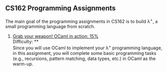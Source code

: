 ## CS162 Programming Assignments

The main goal of the programming assignments in CS162 is to build λ<sup>+</sup>, a small programming language from scratch.

1. [Grab your weapon! OCaml in action: 15%](hw1/) <br />
Difficulty: ** <br />
Since you will use OCaml to implement your λ<sup>+</sup> programming language, in this assignment, you will complete some basic programming tasks (e.g., recursions, pattern matching, data types, etc.) in OCaml as the warm-up.

<!-- 2. [Get familiar with λ<sup>+</sup>: 15%](hw1.md) <br />
Difficulty: * <br />
In this assignment, you will be accomplishing some basic programming tasks (simple arithmetic, function calls, etc.) in λ<sup>+</sup>.


3. [Interpreting your λ<sup>+</sup> code: 15%](hw3/) <br/>
Difficulty: *** <br/>
In this assignment, you will implement an interpreter for your λ<sup>+</sup> program using OCaml. The operational semantics of λ<sup>+</sup> can be found in its reference manual.

4. [Type check your λ<sup>+</sup> program: 15%](hw4/) <br/>
Difficulty: ** <br/>
In this assignment, you will write a type checker for your λ<sup>+</sup> program such that your checker can reject ill-typed λ<sup>+</sup> programs. 

5. [Infer the types for your λ<sup>+</sup> code: 15%](hw5/) <br/>
Difficulty: ** <br/>
In this assignment, you will implement the type inference algorithm that we learn in the class.

6. (**Optional**) Verify your λ<sup>+</sup> code (Extra credit): 2% <br/>
Difficulty: **** <br/>
In this assignment, you will leverage an existing symbolic evaluation engine (i.e., Rosette) to verify the correctness of your λ<sup>+</sup> programs. -->
